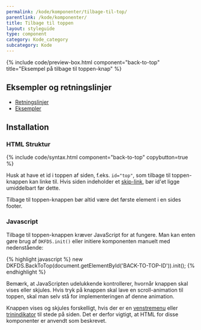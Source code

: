 ```yaml
---
permalink: /kode/komponenter/tilbage-til-top/
parentlink: /kode/komponenter/
title: Tilbage til toppen
layout: styleguide
type: component
category: Kode_category
subcategory: Kode
---
```

{% include code/preview-box.html component="back-to-top" title="Eksempel på tilbage til toppen-knap" %}

## Eksempler og retningslinjer
<ul class="nobullet-list">
    <li><a href="/komponenter/tilbage-til-top/#retningslinjer">Retningslinjer</a></li>
    <li><a href="/komponenter/tilbage-til-top/">Eksempler</a></li>
</ul>

## Installation

### HTML Struktur

{% include code/syntax.html component="back-to-top" copybutton=true %}

Husk at have et id i toppen af siden, f.eks. `id="top"`, som tilbage til toppen-knappen kan linke til. Hvis siden indeholder et <a href="/komponenter/skip-link/">skip-link</a>, bør id'et ligge umiddelbart før dette.

Tilbage til toppen-knappen bør altid være det første element i en sides footer.

### Javascript
Tilbage til toppen-knappen kræver JavaScript for at fungere. Man kan enten gøre brug af `DKFDS.init()` eller initiere komponenten manuelt med nedenstående:

{% highlight javascript %}
new DKFDS.BackToTop(document.getElementById('BACK-TO-TOP-ID')).init();
{% endhighlight %}

Bemærk, at JavaScripten udelukkende kontrollerer, hvornår knappen skal vises eller skjules. Hvis tryk på knappen skal lave en scroll-animation til toppen, skal man selv stå for implementeringen af denne animation.

Knappen vises og skjules forskelligt, hvis der er en <a href="/komponenter/venstremenu/">venstremenu</a> eller <a href="/komponenter/trinindikator/">trinindikator</a> til stede på siden. Det er derfor vigtigt, at HTML for disse komponenter er anvendt som beskrevet.

